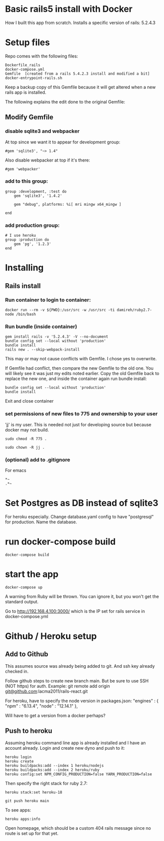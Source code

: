 # Basic rails5 install with Docker

How I built this app from scratch. Installs a specific version of rails: 5.2.4.3


# Setup files

Repo comes with the following files:

    Dockerfile_rails
    docker-compose.yml
    Gemfile  [created from a rails 5.4.2.3 install and modified a bit]
    docker-entrypoint-rails.sh

Keep a backup copy of this Gemfile because it will get altered when a new rails app is installed.

The following explains the edit done to the original Gemfile:

## Modify Gemfile

### disable sqlite3 and webpacker

At top since we want it to appear for development group:

	#gem 'sqlite3', "~> 1.4" 

Also disable webpacker at top if it's there:

   	#gem 'webpacker'
  
 
### add to this group:

	group :development, :test do
  		gem 'sqlite3', '1.4.2'
 
  		gem "debug", platforms: %i[ mri mingw x64_mingw ]

	end


### add production group:

	# I use heroku
	group :production do
  		gem 'pg', '1.2.3'
	end



# Installing 


## Rails install

### Run container to login to container:

	docker run --rm -v ${PWD}:/usr/src -w /usr/src -ti damireh/ruby2.7-node /bin/bash

### Run bundle (inside container)

	gem install rails -v '5.2.4.3' -V --no-document
	bundle config set --local without 'production'
	bundle install
	rails new . --skip-webpack-install

This may or may not cause conflicts with Gemfile. I chose yes to overwrite.

If Gemfile had conflict, then compare the new Gemfile to the old one. You will likely see it was just my edits noted earlier. Copy the old Gemfile back to replace the new one, and inside the container again run bundle install:

    bundle config set --local without 'production'
    bundle install

Exit and close container


### set permissions of new files to 775 and ownership to your user

'jj' is my user. This is needed not just for developing source but because docker may not build.

	sudo chmod -R 775 .

	sudo chown -R jj .


### (optional) add to .gitignore
For emacs

	*~
	.*~
	


# Set Postgres as DB instead of sqlite3

For heroku especially. Change database.yaml config to have "postgresql" for production. Name the database.



# run docker-compose build

	docker-compose build

# start the app

	docker-compose up


A warning from Ruby will be thrown. You can ignore it, but you won't get the standard output.

Go to http://192.168.4.100:3000/ which is the IP set for rails service in docker-compose.yml




# Github / Heroku setup

## Add to Github
	
This assumes source was already being added to git. And ssh key already checked in.

Follow github steps to create new branch main. But be sure to use SSH (NOT https) for auth. Example:
git remote add origin git@github.com:lacma2011/rails-react.git



For heroku, have to specify the node version in packages.json:
	  "engines" : { 
	    "npm" : "6.13.4",
    	    "node" : "12.14.1"
  	  },
  	  
Will have to get a version from a docker perhaps?



## Push to heroku

Assuming heroku command line app is already installed and I have an account already. Login and create new dyno and push to it:

	heroku login
	heroku create
	heroku buildpacks:add --index 1 heroku/nodejs
	heroku buildpacks:add --index 2 heroku/ruby
	heroku config:set NPM_CONFIG_PRODUCTION=false YARN_PRODUCTION=false

Then specify the right stack for ruby 2.7:

	heroku stack:set heroku-18

	git push heroku main

	
To see apps:

	heroku apps:info

Open homepage, which should be a custom 404 rails message since no route is set up for that yet.




